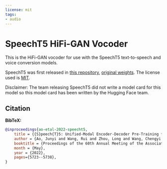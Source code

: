 ```yaml
---
license: mit
tags:
- audio
---
```


# SpeechT5 HiFi-GAN Vocoder

This is the HiFi-GAN vocoder for use with the SpeechT5 text-to-speech and voice conversion models.

SpeechT5 was first released in [this repository](https://github.com/microsoft/SpeechT5/), [original weights](https://huggingface.co/mechanicalsea/speecht5-tts). The license used is [MIT](https://github.com/microsoft/SpeechT5/blob/main/LICENSE).

Disclaimer: The team releasing SpeechT5 did not write a model card for this model so this model card has been written by the Hugging Face team.

## Citation

**BibTeX:**

```bibtex
@inproceedings{ao-etal-2022-speecht5,
    title = {{S}peech{T}5: Unified-Modal Encoder-Decoder Pre-Training for Spoken Language Processing},
    author = {Ao, Junyi and Wang, Rui and Zhou, Long and Wang, Chengyi and Ren, Shuo and Wu, Yu and Liu, Shujie and Ko, Tom and Li, Qing and Zhang, Yu and Wei, Zhihua and Qian, Yao and Li, Jinyu and Wei, Furu},
    booktitle = {Proceedings of the 60th Annual Meeting of the Association for Computational Linguistics (Volume 1: Long Papers)},
    month = {May},
    year = {2022},
    pages={5723--5738},
}
```
